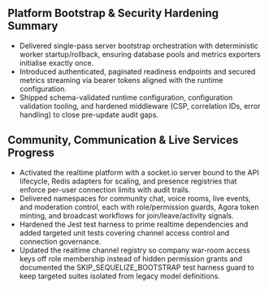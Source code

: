 ## Platform Bootstrap & Security Hardening Summary

- Delivered single-pass server bootstrap orchestration with deterministic worker startup/rollback, ensuring database pools and metrics exporters initialise exactly once.
- Introduced authenticated, paginated readiness endpoints and secured metrics streaming via bearer tokens aligned with the runtime configuration.
- Shipped schema-validated runtime configuration, configuration validation tooling, and hardened middleware (CSP, correlation IDs, error handling) to close pre-update audit gaps.

## Community, Communication & Live Services Progress

- Activated the realtime platform with a socket.io server bound to the API lifecycle, Redis adapters for scaling, and presence registries that enforce per-user connection limits with audit trails.
- Delivered namespaces for community chat, voice rooms, live events, and moderation control, each with role/permission guards, Agora token minting, and broadcast workflows for join/leave/activity signals.
- Hardened the Jest test harness to prime realtime dependencies and added targeted unit tests covering channel access control and connection governance.
- Updated the realtime channel registry so company war-room access keys off role membership instead of hidden permission grants and documented the SKIP_SEQUELIZE_BOOTSTRAP test harness guard to keep targeted suites isolated from legacy model definitions.

